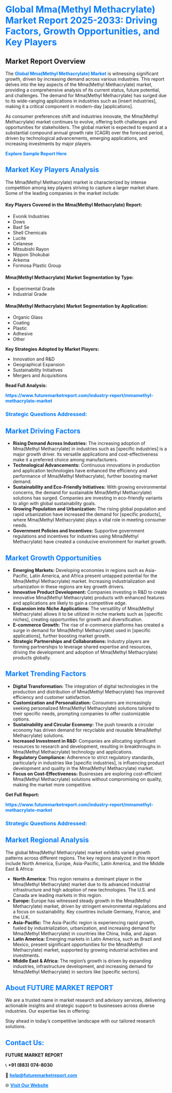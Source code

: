 <h1 style="color: #007BFF;">Global Mma(Methyl Methacrylate) Market Report 2025-2033: Driving Factors, Growth Opportunities, and Key Players</h1>

<section id="overview">
<h2>Market Report Overview</h2>
<p>The <a href="https://www.futuremarketreport.com/industry-report/mmamethyl-methacrylate-market" style="color: #007BFF; text-decoration: none;"><strong>Global Mma(Methyl Methacrylate) Market</strong></a> is witnessing significant growth, driven by increasing demand across various industries. This report delves into the key aspects of the Mma(Methyl Methacrylate) market, providing a comprehensive analysis of its current status, future potential, and challenges. The demand for Mma(Methyl Methacrylate) has surged due to its wide-ranging applications in industries such as [insert industries], making it a critical component in modern-day [applications].</p>
<p>As consumer preferences shift and industries innovate, the Mma(Methyl Methacrylate) market continues to evolve, offering both challenges and opportunities for stakeholders. The global market is expected to expand at a substantial compound annual growth rate (CAGR) over the forecast period, driven by technological advancements, emerging applications, and increasing investments by major players.</p>
</section>

<section id="overview">
<p><a href="https://www.futuremarketreport.com/request-sample/reportId=29603" style="color: #007BFF; text-decoration: none;"><strong>Explore Sample Report Here</strong></a></p>
</section>

<section id="key-players">
<h2 style="color: #007BFF;">Market Key Players Analysis</h2>
<p>The Mma(Methyl Methacrylate) market is characterized by intense competition among key players striving to capture a larger market share. Some of the leading companies in the market include:</p>
<h4>Key Players Covered in the Mma(Methyl Methacrylate) Report:</h4>
<ul><li>Evonik Industries</li><li>Dows</li><li>Basf Se</li><li>Shell Chemicals</li><li>Lucite</li><li>Celanese</li><li>Mitsubishi Rayon</li><li>Nippon Shokubai</li><li>Arkema</li><li>Formosa Plastic Group</li></ul>
<h4>Mma(Methyl Methacrylate) Market Segmentation by Type:</h4>
<ul><li>Experimental Grade</li><li>Industrial Grade</li></ul>

<h4>Mma(Methyl Methacrylate) Market Segmentation by Application:</h4>
<ul><li>Organic Glass</li><li>Coating</li><li>Plastic</li><li>Adhesive</li><li>Other</li></ul>
<p><strong>Key Strategies Adopted by Market Players:</strong></p>
<ul>
<li>Innovation and R&D</li>
<li>Geographical Expansion</li>
<li>Sustainability Initiatives</li>
<li>Mergers and Acquisitions</li>
</ul>
</section>

<section>
<p><strong>Read Full Analysis: </strong></p><a href="https://www.futuremarketreport.com/industry-report/mmamethyl-methacrylate-market" style="color: #007BFF; text-decoration: none;"><strong>https://www.futuremarketreport.com/industry-report/mmamethyl-methacrylate-market</strong></a>
<h3 style="color: #007BFF;">Strategic Questions Addressed:</h3>
</section>

<section id="driving-factors">
<h2 style="color: #007BFF;">Market Driving Factors</h2>
<ul>
<li><strong>Rising Demand Across Industries:</strong> The increasing adoption of Mma(Methyl Methacrylate) in industries such as [specific industries] is a major growth driver. Its versatile applications and cost-effectiveness make it a preferred choice among manufacturers.</li>
<li><strong>Technological Advancements:</strong> Continuous innovations in production and application technologies have enhanced the efficiency and performance of Mma(Methyl Methacrylate), further boosting market demand.</li>
<li><strong>Sustainability and Eco-Friendly Initiatives:</strong> With growing environmental concerns, the demand for sustainable Mma(Methyl Methacrylate) solutions has surged. Companies are investing in eco-friendly variants to align with global sustainability goals.</li>
<li><strong>Growing Population and Urbanization:</strong> The rising global population and rapid urbanization have increased the demand for [specific products], where Mma(Methyl Methacrylate) plays a vital role in meeting consumer needs.</li>
<li><strong>Government Policies and Incentives:</strong> Supportive government regulations and incentives for industries using Mma(Methyl Methacrylate) have created a conducive environment for market growth.</li>
</ul>
</section>

<section id="growth-opportunities">
<h2 style="color: #007BFF;">Market Growth Opportunities</h2>
<ul>
<li><strong>Emerging Markets:</strong> Developing economies in regions such as Asia-Pacific, Latin America, and Africa present untapped potential for the Mma(Methyl Methacrylate) market. Increasing industrialization and urbanization in these regions are key growth drivers.</li>
<li><strong>Innovative Product Development:</strong> Companies investing in R&D to create innovative Mma(Methyl Methacrylate) products with enhanced features and applications are likely to gain a competitive edge.</li>
<li><strong>Expansion into Niche Applications:</strong> The versatility of Mma(Methyl Methacrylate) allows it to be utilized in niche markets such as [specific niches], creating opportunities for growth and diversification.</li>
<li><strong>E-commerce Growth:</strong> The rise of e-commerce platforms has created a surge in demand for Mma(Methyl Methacrylate) used in [specific applications], further boosting market growth.</li>
<li><strong>Strategic Partnerships and Collaborations:</strong> Industry players are forming partnerships to leverage shared expertise and resources, driving the development and adoption of Mma(Methyl Methacrylate) products globally.</li>
</ul>
</section>

<section id="trending-factors">
<h2 style="color: #007BFF;">Market Trending Factors</h2>
<ul>
<li><strong>Digital Transformation:</strong> The integration of digital technologies in the production and distribution of Mma(Methyl Methacrylate) has improved efficiency and customer satisfaction.</li>
<li><strong>Customization and Personalization:</strong> Consumers are increasingly seeking personalized Mma(Methyl Methacrylate) solutions tailored to their specific needs, prompting companies to offer customizable options.</li>
<li><strong>Sustainability and Circular Economy:</strong> The push towards a circular economy has driven demand for recyclable and reusable Mma(Methyl Methacrylate) solutions.</li>
<li><strong>Increased Investment in R&D:</strong> Companies are allocating significant resources to research and development, resulting in breakthroughs in Mma(Methyl Methacrylate) technology and applications.</li>
<li><strong>Regulatory Compliance:</strong> Adherence to strict regulatory standards, particularly in industries like [specific industries], is influencing product development and quality in the Mma(Methyl Methacrylate) market.</li>
<li><strong>Focus on Cost-Effectiveness:</strong> Businesses are exploring cost-efficient Mma(Methyl Methacrylate) solutions without compromising on quality, making the market more competitive.</li>
</ul>
</section>

<section>
<p><strong>Get Full Report: </strong></p><a href="https://www.futuremarketreport.com/industry-report/mmamethyl-methacrylate-market" style="color: #007BFF; text-decoration: none;"><strong>https://www.futuremarketreport.com/industry-report/mmamethyl-methacrylate-market</strong></a>
<h3 style="color: #007BFF;">Strategic Questions Addressed:</h3>
</section>


<section id="regional-analysis">
<h2 style="color: #007BFF;">Market Regional Analysis</h2>
<p>The global Mma(Methyl Methacrylate) market exhibits varied growth patterns across different regions. The key regions analyzed in this report include North America, Europe, Asia-Pacific, Latin America, and the Middle East & Africa:</p>
<ul>
<li><strong>North America:</strong> This region remains a dominant player in the Mma(Methyl Methacrylate) market due to its advanced industrial infrastructure and high adoption of new technologies. The U.S. and Canada are leading markets in this region.</li>
<li><strong>Europe:</strong> Europe has witnessed steady growth in the Mma(Methyl Methacrylate) market, driven by stringent environmental regulations and a focus on sustainability. Key countries include Germany, France, and the U.K.</li>
<li><strong>Asia-Pacific:</strong> The Asia-Pacific region is experiencing rapid growth, fueled by industrialization, urbanization, and increasing demand for Mma(Methyl Methacrylate) in countries like China, India, and Japan.</li>
<li><strong>Latin America:</strong> Emerging markets in Latin America, such as Brazil and Mexico, present significant opportunities for the Mma(Methyl Methacrylate) market, supported by growing industrial activities and investments.</li>
<li><strong>Middle East & Africa:</strong> The region’s growth is driven by expanding industries, infrastructure development, and increasing demand for Mma(Methyl Methacrylate) in sectors like [specific sectors].</li>
</ul>
</section>

<footer>
<h2 style="color: #007BFF;">About FUTURE MARKET REPORT</h2>
<p>We are a trusted name in market research and advisory services, delivering actionable insights and strategic support to businesses across diverse industries. Our expertise lies in offering:</p>

<p>Stay ahead in today’s competitive landscape with our tailored research solutions.</p>

<h2 style="color: #007BFF;">Contact Us:</h2>
<p><strong>FUTURE MARKET REPORT</strong></p>
<p>📞 <strong>+91 (883) 074-8030</strong></p>
<p>📧 <strong><a href="mailto:help@futuremarketreport.com" style="color: #007BFF;">help@futuremarketreport.com</a></strong></p>
<p>🌐 <strong><a href="https://www.futuremarketreport.com/" style="color: #007BFF;">Visit Our Website</a></strong></p>
</footer>